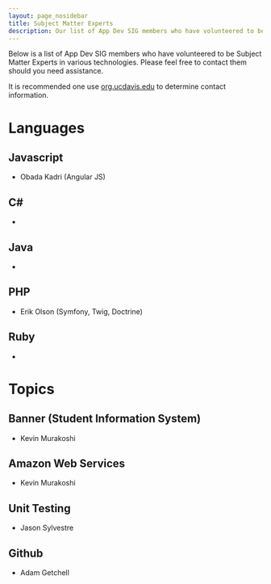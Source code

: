 ```yaml
---
layout: page_nosidebar
title: Subject Matter Experts
description: Our list of App Dev SIG members who have volunteered to be Subject Matter Experts in various technologies. Please feel free to contact them should you need assistance.
---
```


Below is a list of App Dev SIG members who have volunteered to be Subject Matter Experts in various technologies. Please feel free to contact them should you need assistance.

It is recommended one use [org.ucdavis.edu](http://org.ucdavis.edu) to determine contact information.

# Languages

## Javascript

- Obada Kadri (Angular JS)

## C\#

-

## Java

-

## PHP

- Erik Olson (Symfony, Twig, Doctrine)

## Ruby

-

# Topics

## Banner (Student Information System)

- Kevin Murakoshi

## Amazon Web Services

- Kevin Murakoshi

## Unit Testing

- Jason Sylvestre

## Github

- Adam Getchell
